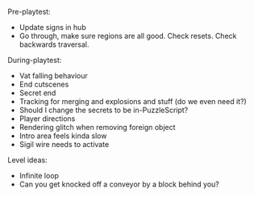 Pre-playtest:
- Update signs in hub
- Go through, make sure regions are all good. Check resets. Check backwards traversal.

During-playtest:
- Vat falling behaviour
- End cutscenes
- Secret end
- Tracking for merging and explosions and stuff (do we even need it?)
- Should I change the secrets to be in-PuzzleScript?
- Player directions
- Rendering glitch when removing foreign object
- Intro area feels kinda slow
- Sigil wire needs to activate


Level ideas:
- Infinite loop
- Can you get knocked off a conveyor by a block behind you?
